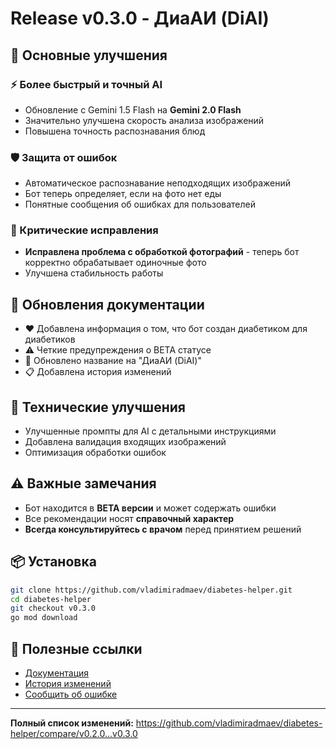 # Release v0.3.0 - ДиаАИ (DiAI)

## 🚀 Основные улучшения

### ⚡ Более быстрый и точный AI
- Обновление с Gemini 1.5 Flash на **Gemini 2.0 Flash**
- Значительно улучшена скорость анализа изображений
- Повышена точность распознавания блюд

### 🛡️ Защита от ошибок
- Автоматическое распознавание неподходящих изображений
- Бот теперь определяет, если на фото нет еды
- Понятные сообщения об ошибках для пользователей

### 🐛 Критические исправления
- **Исправлена проблема с обработкой фотографий** - теперь бот корректно обрабатывает одиночные фото
- Улучшена стабильность работы

## 📝 Обновления документации

- ❤️ Добавлена информация о том, что бот создан диабетиком для диабетиков
- ⚠️ Четкие предупреждения о BETA статусе
- 📖 Обновлено название на "ДиаАИ (DiAI)"
- 📋 Добавлена история изменений

## 🔧 Технические улучшения

- Улучшенные промпты для AI с детальными инструкциями
- Добавлена валидация входящих изображений
- Оптимизация обработки ошибок

## ⚠️ Важные замечания

- Бот находится в **BETA версии** и может содержать ошибки
- Все рекомендации носят **справочный характер**
- **Всегда консультируйтесь с врачом** перед принятием решений

## 📦 Установка

```bash
git clone https://github.com/vladimiradmaev/diabetes-helper.git
cd diabetes-helper
git checkout v0.3.0
go mod download
```

## 🔗 Полезные ссылки

- [Документация](https://github.com/vladimiradmaev/diabetes-helper/blob/main/README.md)
- [История изменений](https://github.com/vladimiradmaev/diabetes-helper/blob/main/CHANGELOG.md)
- [Сообщить об ошибке](https://github.com/vladimiradmaev/diabetes-helper/issues)

---

**Полный список изменений:** https://github.com/vladimiradmaev/diabetes-helper/compare/v0.2.0...v0.3.0 